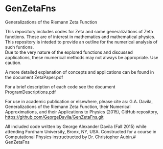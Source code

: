 # GenZetaFns
Generalizations of the Riemann Zeta Function

This repository includes codes for Zeta and some generalizations of Zeta functions. These are of interest in mathematics and mathematical physics. This repository is inteded to provide an outline for the numerical analysis of such funtions.  
Due to the very nature of the explored functions and discussed applications, these mumerical methods may not always be appropriate. Use caution. 

A more detailed explanation of concepts and applications can be found in the document ZetaPaper.pdf

For a brief description of each code see the document ProgramDescriptions.pdf


For use in academic publication or elsewhere, please cite as:
G.A. Davila, Generalizations of the Riemann Zeta Function, their Numerical Approximations, and
their Applications to Physics (2015), GitHub repository, https://github.com/GeorgeDavila/GenZetaFns.git


All included code written by George Alexander Davila (Fall 2015) while attending Fordham University, Bronx, NY, USA. 
Constructed for a course in Computational Physics instructructed by Dr. Christopher Aubin.# GenZetaFns
